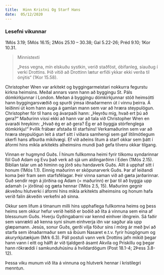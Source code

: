 ```yaml
---
title:  Hinn Kristni Og Starf Hans
date:  05/12/2020
---
```


### Lesefni vikunnar
1Mós 3.19; 5Mós 16.15; 2Mós 25.10 – 30.38; Gal 5.22-26; Préd 9.10; 1Kor 10.31.

> <p>Minnistexti</p>
> „Þess vegna, mín elskuðu systkin, verið staðföst, óbifanleg, síauðug í verki Drottins. Þið vitið að Drottinn lætur erfiði ykkar ekki verða til ónýtis“ (1Kor 15.58).

Christopher Wren var arkitekt og byggingarmeistari nokkurra fegurstu kirkna heimsins. Meðal annars vann hann að byggingu St. Páls dómkirkjunnar í London. Meðan á byggingu dómkirkjunnar stóð heimsótti hann byggingarsvæðið og spurði ýmsa iðnaðarmenn út í vinnu þeirra. Á leiðinni út kom hann auga á gamlan mann sem var að hræra steypulögun. Christopher fór til hans og ávarpaði hann: „Heyrðu mig, hvað ert þú að gera?“ Maðurinn vissi ekki að hann var að tala við Christopher Wren en svaraði hreykinn: „Hvað ég er að gera? Ég er að byggja stórfenglega dómkirkju!“ Þvílík frábær afstaða til starfsins! Verkamaðurinn sem var að hræra steypulögun leit á starf sitt í víðara samhengi sem gaf lítilmótlegum skerfi hans afburða mikilvægi. Ef við aðeins litum á starf okkar sem þátt í áformi hins mikla arkitekts alheimsins mundi það gefa tilveru okkar tilgang.

Vinnan er hugmynd Guðs. Í hinum fullkomna heimi fyrir tilkomu syndarinnar fól Guð Adam og Evu það verk að sjá um aldingarðinn í Eden (1Mós 2.15). Biblían talar um að himinn og jörð séu handaverk Guðs. Allt á upphaf sitt í honum (1Mós 1.1). Einnig maðurinn er sköpunarverk Guðs. Þar af leiðandi koma þeir fram sem starfsfélagar. Þeir vinna saman við að gæta jarðarinnar. Guð sendir regn á jörðina og Adam (= maðurinn) er þar til að byggja upp adamah (= jörðina) og gæta hennar (1Mós 2.5, 15). Maðurinn gegnir ákveðnu hlutverki í áformi hins mikla arkitekts alheimsins og honum hafa verið falin ákveðin verkefni að sinna.

Okkur sem lifum á tímanum milli hins upphaflega fullkomna heims og þess heims sem okkur hefur verið heitið er boðið að líta á vinnuna sem eina af blessunum Guðs. Hverju Gyðingabarni var kennd einhver iðngrein. Sá faðir sem vanrækti að kenna syni sínum einhverja iðn var sagður ala upp glæpamann. Jesús, sonur Guðs, gerði vilja föður síns í mörg ár með því að starfa sem iðnaðarmaður sem sá íbúum Nasaret e.t.v. fyrir húsgögnum og akuryrkjutækjum (Mrk 6.3). Páll postuli vann verk Drottins jafn mikið þegar hann vann í eitt og hálft ár við tjaldgerð ásamt Akvíla og Priskillu og þegar hann rökræddi í samkunduhúsinu á hvíldardögum (Post 18.1-4; 2Þess 3.8-12).

Þessa viku munum við líta á vinnuna og hlutverk hennar í kristilegri menntun.